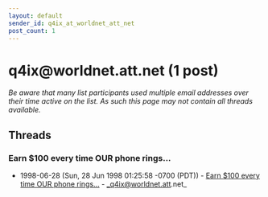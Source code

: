 ```yaml
---
layout: default
sender_id: q4ix_at_worldnet_att_net
post_count: 1
---
```


# q4ix<span>@</span>worldnet.att.net (1 post)

_Be aware that many list participants used multiple email addresses over their time active on the list. As such this page may not contain all threads available._

## Threads

### Earn $100 every time OUR phone rings...
+ 1998-06-28 (Sun, 28 Jun 1998 01:25:58 -0700 (PDT)) - [Earn $100 every time OUR phone rings...](/archive/1998/06/b3381ac318c9cebccc95bcf9a10332ee13811adfd2e264b2b6590a9cbb39ccca) - _q4ix@worldnet.att.net_

